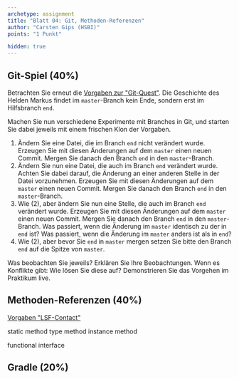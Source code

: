 ```yaml
---
archetype: assignment
title: "Blatt 04: Git, Methoden-Referenzen"
author: "Carsten Gips (HSBI)"
points: "1 Punkt"

hidden: true
---
```



## Git-Spiel (40%)

Betrachten Sie erneut die [Vorgaben zur "Git-Quest"]. Die Geschichte des Helden Markus findet im `master`-Branch kein Ende, sondern erst im Hilfsbranch `end`.

Machen Sie nun verschiedene Experimente mit Branches in Git, und starten Sie dabei jeweils mit einem frischen Klon der Vorgaben.

1.  Ändern Sie eine Datei, die im Branch `end` nicht verändert wurde. Erzeugen Sie mit diesen Änderungen auf dem `master` einen neuen Commit. Mergen Sie danach den Branch `end` in den `master`-Branch.
2.  Ändern Sie nun eine Datei, die auch im Branch `end` verändert wurde. Achten Sie dabei darauf, die Änderung an einer anderen Stelle in der Datei vorzunehmen. Erzeugen Sie mit diesen Änderungen auf dem `master` einen neuen Commit. Mergen Sie danach den Branch `end` in den `master`-Branch.
3.  Wie (2), aber ändern Sie nun eine Stelle, die auch im Branch `end` verändert wurde. Erzeugen Sie mit diesen Änderungen auf dem `master` einen neuen Commit. Mergen Sie danach den Branch `end` in den `master`-Branch. Was passiert, wenn die Änderung im `master` identisch zu der in `end` ist? Was passiert, wenn die Änderung im `master` anders ist als in `end`?
4.  Wie (2), aber bevor Sie `end` in `master` mergen setzen Sie bitte den Branch `end` auf die Spitze von `master`.

Was beobachten Sie jeweils? Erklären Sie Ihre Beobachtungen. Wenn es Konflikte gibt: Wie lösen Sie diese auf? Demonstrieren Sie das Vorgehen im Praktikum live.


## Methoden-Referenzen (40%)

[Vorgaben "LSF-Contact"]

static method
type method
instance method

functional interface



## Gradle (20%)




  [Vorgaben zur "Git-Quest"]: https://github.com/Programmiermethoden-CampusMinden/prog2_ybel_gitquest
  [Vorgaben "LSF-Contact"]: https://github.com/Programmiermethoden-CampusMinden/prog2_ybel_lsfcontact
